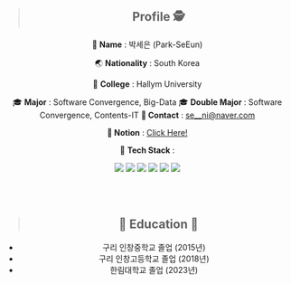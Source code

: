 <div align=center>

> ## Profile 🕵️

👧 **Name** : 박세은 (Park-SeEun)

🌏 **Nationality** : South Korea

🏫 **College** : Hallym University

🎓 **Major** : Software Convergence, Big-Data 
🎓 **Double Major** : Software Convergence, Contents-IT
**📱 Contact** : se__ni@naver.com


**🔗 Notion** : [Click Here!](https://www.notion.so/IT-b41c8b308de04217b1ae92936ba9cd66?pvs=4)


:orange_book: **Tech Stack** : 

 
<img src="https://img.shields.io/badge/Java-F7DF1E?style=flat-square&logo=JavaScript&logoColor=white"/>
<img src="https://img.shields.io/badge/C-A8B9CC?style=flat-square&logo=C&logoColor=white"/>
<img src="https://img.shields.io/badge/C%23-00599C?style=flat-square&logo=C&logoColor=white"/>
<!-- <img src="https://img.shields.io/badge/Python-3776AB?style=flat-square&logo=Python&logoColor=white"/> -->
<img src="https://img.shields.io/badge/R-276DC3?style=flat-square&logo=R&logoColor=white"/>
<img src="https://img.shields.io/badge/Unity-0E1128?style=flat-square&logo=Unity&logoColor=white"/>
<img src="https://img.shields.io/badge/UE5-0E1128?style=flat-square&logo=Unreal Engine&logoColor=white"/>

<br/><br/>
> ## 	🏫 Education 🏫
 - 구리 인창중학교 졸업 (2015년)   
 - 구리 인창고등학교 졸업 (2018년)   
 - 한림대학교 졸업 (2023년)
